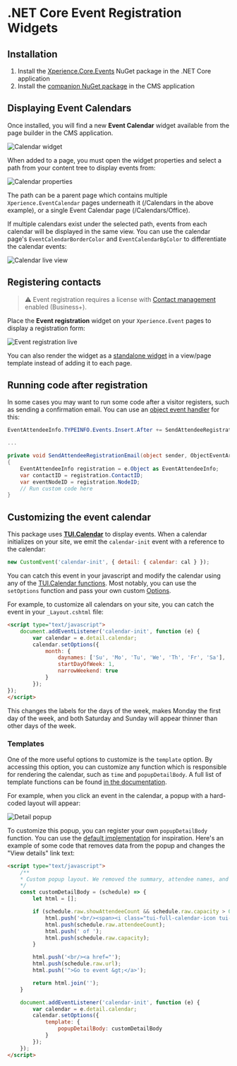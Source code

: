 # .NET Core Event Registration Widgets

## Installation

1. Install the [Xperience.Core.Events](https://www.nuget.org/packages/Xperience.Core.Events) NuGet package in the .NET Core application
1. Install the [companion NuGet package](https://github.com/kentico-ericd/xperience-events) in the CMS application

## Displaying Event Calendars

Once installed, you will find a new __Event Calendar__ widget available from the page builder in the CMS application.

![Calendar widget](/img/eventcalendarwidget.png)

When added to a page, you must open the widget properties and select a path from your content tree to display events from:

![Calendar properties](/img/eventcalendarpath.png)

The path can be a parent page which contains multiple `Xperience.EventCalendar` pages underneath it (/Calendars in the above example), or a single Event Calendar page (/Calendars/Office).

If multiple calendars exist under the selected path, events from each calendar will be displayed in the same view. You can use the calendar page's `EventCalendarBorderColor` and `EventCalendarBgColor` to differentiate the calendar events:

![Calendar live view](/img/eventcalendarlive.png)

## Registering contacts

> :warning: Event registration requires a license with [Contact management](https://docs.xperience.io/on-line-marketing-features/managing-your-on-line-marketing-features/contact-management) enabled (Business+).

Place the __Event registration__ widget on your `Xperience.Event` pages to display a registration form:

![Event registration live](/img/eventregistrationlive.png)

You can also render the widget as a [standalone widget](https://docs.xperience.io/developing-websites/developing-xperience-applications-using-asp-net-core/page-builder-development-in-asp-net-core/rendering-widgets-directly-in-asp-net-core) in a view/page template instead of adding it to each page.

## Running code after registration

In some cases you may want to run some code after a visitor registers, such as sending a confirmation email. You can use an [object event handler](https://docs.xperience.io/custom-development/handling-global-events/handling-object-events) for this:

```cs
EventAttendeeInfo.TYPEINFO.Events.Insert.After += SendAttendeeRegistrationEmail;

...

private void SendAttendeeRegistrationEmail(object sender, ObjectEventArgs e)
{
    EventAttendeeInfo registration = e.Object as EventAttendeeInfo;
    var contactID = registration.ContactID;
    var eventNodeID = registration.NodeID; 
    // Run custom code here
}
```

## Customizing the event calendar

This package uses [__TUI.Calendar__](https://ui.toast.com/tui-calendar) to display events. When a calendar initializes on your site, we emit the `calendar-init` event with a reference to the calendar:

```js
new CustomEvent('calendar-init', { detail: { calendar: cal } });
```

You can catch this event in your javascript and modify the calendar using any of the [TUI.Calendar functions](https://nhn.github.io/tui.calendar/latest/Calendar). Most notably, you can use the `setOptions` function and pass your own custom [Options](https://nhn.github.io/tui.calendar/latest/Options).

For example, to customize all calendars on your site, you can catch the event in your `_Layout.cshtml` file:

```html
<script type="text/javascript">
    document.addEventListener('calendar-init', function (e) {
        var calendar = e.detail.calendar;
        calendar.setOptions({
            month: {
                daynames: ['Su', 'Mo', 'Tu', 'We', 'Th', 'Fr', 'Sa'],
                startDayOfWeek: 1,
                narrowWeekend: true
            }
        });
});
</script>
```

This changes the labels for the days of the week, makes Monday the first day of the week, and both Saturday and Sunday will appear thinner than other days of the week.

### Templates

One of the more useful options to customize is the `template` option. By accessing this option, you can customize any function which is responsible for rendering the calendar, such as `time` and `popupDetailBody`. A full list of template functions can be found [in the documentation](https://nhn.github.io/tui.calendar/latest/Template).

For example, when you click an event in the calendar, a popup with a hard-coded layout will appear:

![Detail popup](/img/detailpopup.png)

To customize this popup, you can register your own `popupDetailBody` function. You can use the [default implementation](https://github.com/kentico-ericd/xperience-core-events/blob/master/Components/Widgets/EventCalendarWidget/_EventCalendar.cshtml#L87) for inspiration. Here's an example of some code that removes data from the popup and changes the "View details" link text:

```html
<script type="text/javascript">
    /**
    * Custom popup layout. We removed the summary, attendee names, and changed the link text.
    */
    const customDetailBody = (schedule) => {
        let html = [];

        if (schedule.raw.showAttendeeCount && schedule.raw.capacity > 0) {
            html.push('<br/><span><i class="tui-full-calendar-icon tui-full-calendar-ic-user-b"></i></span>');
            html.push(schedule.raw.attendeeCount);
            html.push(' of ');
            html.push(schedule.raw.capacity);
        }

        html.push('<br/><a href="');
        html.push(schedule.raw.url);
        html.push('">Go to event &gt;</a>');

        return html.join('');
    }

    document.addEventListener('calendar-init', function (e) {
        var calendar = e.detail.calendar;
        calendar.setOptions({
            template: {
                popupDetailBody: customDetailBody
            }
        });
    });
</script>
```